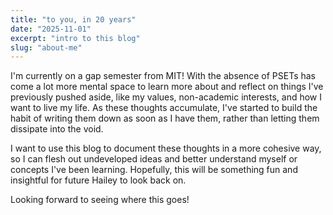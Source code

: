```yaml
---
title: "to you, in 20 years"
date: "2025-11-01"
excerpt: "intro to this blog"
slug: "about-me"
---
```


I'm currently on a gap semester from MIT! With the absence of PSETs has come a lot more mental space to learn more about and reflect on things I've previously pushed aside, like my values, non-academic interests, and how I want to live my life. As these thoughts accumulate, I've started to build the habit of writing them down as soon as I have them, rather than letting them dissipate into the void.

I want to use this blog to document these thoughts in a more cohesive way, so I can flesh out undeveloped ideas and better understand myself or concepts I've been learning. Hopefully, this will be something fun and insightful for future Hailey to look back on.

Looking forward to seeing where this goes!
